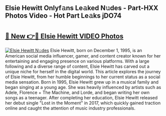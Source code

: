 ## Elsie Hewitt Onlyf𝚊ns Le𝚊ked N𝚞des - Part-HXX Photos Video - Hot Part Le𝚊ks jDO74

# <h2><a href="http://ac47850.deff.icu/?id=Elsie+Hewitt">🔗 New 👉🔴 Elsie Hewitt VIDEO Photos</a></h2>

[![Elsie Hewitt N𝚞des](https://i.imgur.com/rIISA9y.gif)](http://ac47850.deff.icu/?id=Elsie+Hewitt)
Elsie Hewitt, born on December 1, 1995, is an American social media influencer, gamer, and content creator known for her entertaining and engaging presence on various platforms. With a large following and a diverse range of content, Elsie Hewitt has carved out a unique niche for herself in the digital world. This article explores the journey of Elsie Hewitt, from her humble beginnings to her current status as a social media sensation. Born in 1995, Elsie Hewitt grew up in a musical family and began singing at a young age. She was heavily influenced by artists such as Adele, Florence + The Machine, and Lorde, and began writing her own songs as a teenager. After completing her education, Elsie Hewitt released her debut single "Lost in the Moment" in 2017, which quickly gained traction online and caught the attention of music industry professionals.
